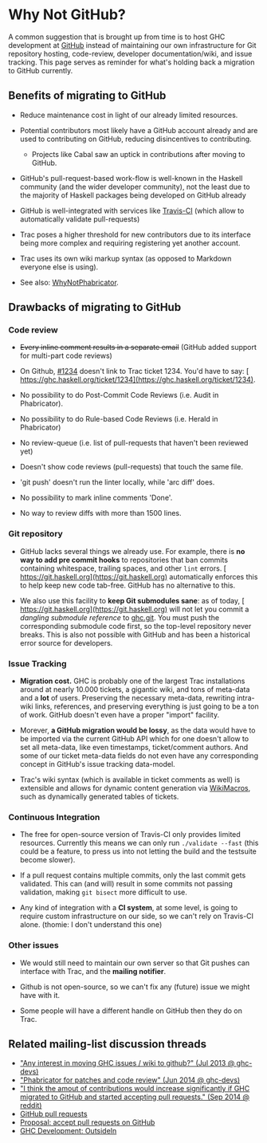 # Why Not GitHub?






[](https://i.imgur.com/lWvuVPd.jpg)



A common suggestion that is brought up from time is to host GHC development at [
GitHub](https://github.com/) instead of maintaining our own infrastructure for Git repository hosting, code-review, developer documentation/wiki, and issue tracking. This page serves as reminder for what's holding back a migration to GitHub currently.


## Benefits of migrating to GitHub


- Reduce maintenance cost in light of our already limited resources.

- Potential contributors most likely have a GitHub account already and are used to contributing on GitHub, reducing disincentives to contributing.

  - Projects like Cabal saw an uptick in contributions after moving to GitHub.

- GitHub's pull-request-based work-flow is well-known in the Haskell community (and the wider developer community), not the least due to the majority of Haskell packages being developed on GitHub already

- GitHub is well-integrated with services like [
  Travis-CI](https://travis-ci.org) (which allow to automatically validate pull-requests)

- Trac poses a higher threshold for new contributors due to its interface being more complex and requiring registering yet another account.

- Trac uses its own wiki markup syntax (as opposed to Markdown everyone else is using).

- See also: [WhyNotPhabricator](why-not-phabricator).

## Drawbacks of migrating to GitHub


### Code review


- ~~Every inline comment results in a separate email~~ (GitHub added support for multi-part code reviews)

- On Github, [\#1234](http://gitlabghc.nibbler/ghc/ghc/issues/1234) doesn't link to Trac ticket 1234. You'd have to say: [
  https://ghc.haskell.org/ticket/1234](https://ghc.haskell.org/ticket/1234).

- No possibility to do Post-Commit Code Reviews (i.e. Audit in Phabricator).

- No possibility to do Rule-based Code Reviews (i.e. Herald in Phabricator)

- No review-queue (i.e. list of pull-requests that haven't been reviewed yet) 

- Doesn't show code reviews (pull-requests) that touch the same file.

- 'git push' doesn't run the linter locally, while 'arc diff' does.

- No possibility to mark inline comments 'Done'.

- No way to review diffs with more than 1500 lines.

### Git repository


- GitHub lacks several things we already use. For example, there is **no way to add pre commit hooks** to repositories that ban commits containing whitespace, trailing spaces, and other `lint` errors. [
  https://git.haskell.org](https://git.haskell.org) automatically enforces this to help keep new code tab-free. GitHub has no alternative to this.

- We also use this facility to **keep Git submodules sane**: as of today, [
  https://git.haskell.org](https://git.haskell.org) will not let you commit a *dangling submodule reference* to [
  ghc.git](https://git.haskell.org/ghc.git). You must push the corresponding submodule code first, so the top-level repository never breaks. This is also not possible with GitHub and has been a historical error source for developers.

### Issue Tracking


- **Migration cost.** GHC is probably one of the largest Trac installations around at nearly 10.000 tickets, a gigantic wiki, and tons of meta-data and a **lot** of users. Preserving the necessary meta-data, rewriting intra-wiki links, references, and preserving everything is just going to be a ton of work. GitHub doesn't even have a proper "import" facility.

- Morever, **a GitHub migration would be lossy**, as the data would have to be imported via the current GitHub API which for one doesn't allow to set all meta-data, like even timestamps, ticket/comment authors. And some of our ticket meta-data fields do not even have any corresponding concept in GitHub's issue tracking data-model.

- Trac's wiki syntax (which is available in ticket comments as well) is extensible and allows for dynamic content generation via [WikiMacros](wiki-macros), such as dynamically generated tables of tickets.

### Continuous Integration


- The free for open-source version of Travis-CI only provides limited resources. Currently this means we can only run `./validate --fast` (this could be a feature, to press us into not letting the build and the testsuite become slower).

- If a pull request contains multiple commits, only the last commit gets validated. This can (and will) result in some commits not passing validation, making `git bisect` more difficult to use.

- Any kind of integration with a **CI system**, at some level, is going to require custom infrastructure on our side, so we can't rely on Travis-CI alone. (thomie: I don't understand this one)

### Other issues


- We would still need to maintain our own server so that Git pushes can interface with Trac, and the **mailing notifier**.

- Github is not open-source, so we can't fix any (future) issue we might have with it.

- Some people will have a different handle on GitHub then they do on Trac.

## Related mailing-list discussion threads


- [
  "Any interest in moving GHC issues / wiki to github?" (Jul 2013 @ ghc-devs)](http://thread.gmane.org/gmane.comp.lang.haskell.ghc.devel/1444)
- [
  "Phabricator for patches and code review" (Jun 2014 @ ghc-devs)](http://thread.gmane.org/gmane.comp.lang.haskell.ghc.devel/4829/focus=4861)
- [
  "I think the amout of contributions would increase significantly if GHC migrated to GitHub and started accepting pull requests." (Sep 2014 @ reddit)](https://www.reddit.com/r/haskell/comments/2hes8m/the_ghc_source_code_contains_1088_todos_please/ckrzyec)
- [
  GitHub pull requests](https://mail.haskell.org/pipermail/ghc-devs/2014-October/006523.html)
- [
  Proposal: accept pull requests on GitHub](https://mail.haskell.org/pipermail/ghc-devs/2015-September/009773.html)
- [
  GHC Development: OutsideIn](https://www.reddit.com/r/haskell/comments/4isua9/ghc_development_outsidein/d32979t)
